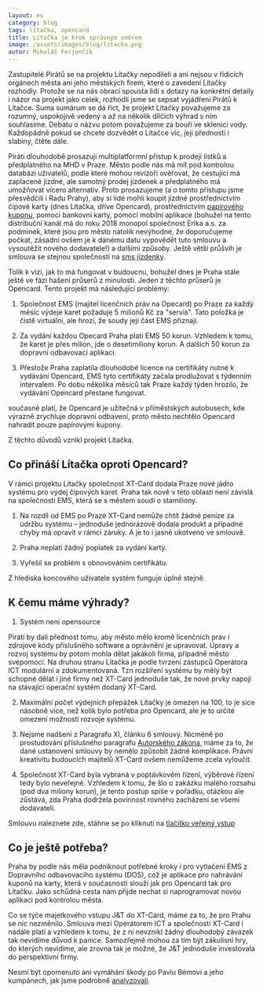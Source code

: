 ```yaml
---
layout: eu
category: blog
tags: lítačka, opencard
title: Lítačka je krok správným směrem
image: /assets/images/blog/litacka.png
autor: Mikuláš Ferjenčík
---
```


Zastupitelé Pirátů se na projektu Lítačky nepodíleli a ani nejsou v řídících orgánech města ani jeho městských firem, které o zavedení Lítačky rozhodly. Protože se na nás obrací spousta lidí s dotazy na konkrétní detaily i názor na projekt jako celek, rozhodli jsme se sepsat vyjádření Pirátů k Lítačce. Suma sumárum se dá říct, že projekt Lítačky považujeme za rozumný, uspokojivě vedený a až na několik dílčích výhrad s ním souhlasíme. Debatu o názvu potom považujeme za bouři ve sklenici vody. Každopádně pokud se chcete dozvědět o Lítačce víc, její přednosti i slabiny, čtěte dále. 

Piráti dlouhodobě prosazují multiplatformní přístup k prodejí lístků a předplatného na MHD v Praze. Město podle nás má mít pod kontrolou databázi uživatelů, podle které mohou revizoři ověřovat, že cestující má zaplacené jízdné, ale samotný prodej jízdenek a předplatného má umožňovat vícero alternativ. Proto prosazujeme (a o tomto přístupu jsme přesvědčili i Radu Prahy), aby si lidé mohli koupit jízdné prostřednictvím čipové karty (dnes Lítačka, dříve Opencard), prostřednictvím [papírového kuponu](https://praha.pirati.cz/papirove-kupony.html), pomocí bankovní karty, pomocí mobilní aplikace (bohužel na tento distribuční kanál má do roku 2018 monopol společnost Erika a.s. za podmínek, které jsou pro město natolik nevýhodné, že doporučujeme počkat, zásadní ovšem je k danému datu vypovědět tuto smlouvu a vysoutěžit nového dodavatele!) a dalšími způsoby. Ještě větší průšvih je smlouva se stejnou společností na [sms jízdenky](https://praha.pirati.cz/smlouva-na-sms-jizdenky.html).

Tolik k vizi, jak to má fungovat v budoucnu, bohužel dnes je Praha stále ještě ve fázi hašení průserů z minulosti. Jeden z těchto průserů je Opencard. Tento projekt má následující problémy: 

1. Společnost EMS (majitel licenčních práv na Opecard) po Praze za každý měsíc výdeje karet požaduje 5 milionů Kč za "servis". Tato položka je čistě virtuální, ale hrozí, že soudy její část EMS přiznají. 

2. Za vydání každou Opecard Praha platí EMS 50 korun. Vzhledem k tomu, že karet je přes milion, jde o desetimiliony korun. A dalších 50 korun za dopravní odbavovací aplikaci.

3. Přestože Praha zaplatila dlouhodobé licence na certifikáty nutné k vydávání Opencard, EMS tyto certifikáty začala prodlužovat s týdenním intervalem. Po dobu několika měsíců tak Praze každý týden hrozilo, že vydávání Opencard přestane fungovat. 

současně platí, že Opencard je užitečná v příměstských autobusech, kde výrazně zrychluje dopravní odbavení, proto město nechtělo Opencard nahradit pouze papírovými kupony. 

Z těchto důvodů vznikl projekt Lítačka. 

## Co přináší Lítačka oproti Opencard? 

V rámci projektu Lítačky společnost XT-Card dodala Praze nové jádro systému pro výdej čipových karet. Praha tak nově v této oblasti není závislá na společnosti EMS, která se s městem soudí o stamiliony. 

1. Na rozdíl od EMS po Praze XT-Card nemůže chtít žádné peníze za údržbu systému – jednoduše jednorázově dodala produkt a případné chyby má opravit v rámci záruky. A je to i jasně ukotveno ve smlouvě.

2. Praha neplatí žádný poplatek za vydání karty. 

3. Vyřešil se problém s obnovováním certifikátu. 

Z hlediska koncového uživatele systém funguje úplně stejně. 

## K čemu máme výhrady?

1. Systém není opensource

Piráti by dali přednost tomu, aby město mělo kromě licenčních práv i zdrojové kódy příslušného software a oprávnění je upravovat. Úpravy a rozvoj systému by potom mohla dělat jakákoli firma, případně město svépomocí. Na druhou stranu Lítačka je podle tvrzení zástupců Operátora ICT modulární a zdokumentovaná. Tzn rozšíření systému by měly být schopné dělat i jiné firmy než XT-Card jednoduše tak, že nové prvky napojí na stávající operační systém dodaný XT-Card. 

2. Maximální počet výdejních přepážek Lítačky je omezen na 100, to je sice násobně více, než kolik bylo potřeba pro Opencard, ale je to určité omezení možností rozvoje systému. 

3. Nejsme nadšeni z Paragrafu XI, článku 6 smlouvy. Nicméně po prostudování příslušného paragrafu [Autorského zákona](http://www.zakonyprolidi.cz/cs/2000-121#f2021799), máme za to, že dané ustanovení smlouvy by nemělo způsobit žádné komplikace. Právní kreativitu budoucích majitelů XT-Card ovšem nemůžeme zcela vyloučit. 

4. Společnost XT-Card byla vybraná v poptávkovém řízení, výběrové řízení tedy bylo neveřejné. Vzhledem k tomu, že šlo o zakázku malého rozsahu (pod dva miliony korun), je tento postup spíše v pořádku, otázkou ale zůstává, zda Praha dodržela povinnost rovného zacházení se všemi dodavateli. 

Smlouvu naleznete zde, stáhne se po kliknutí na [tlačítko veřejný vstup](http://zastupitelstvo.praha.eu/ina2014/inagetdocument.aspx?par=065128162170165126149134133103177170165126114114117115115116122103170165126114113116122113113118)

## Co je ještě potřeba?

Praha by podle nás měla podniknout potřebné kroky i pro vytlačení EMS z Dopravního odbavovacího systému (DOS), což je aplikace pro nahrávání kuponů na karty, která v současnosti slouží jak pro Opencard tak pro Lítačku. Jako schůdná cesta nám přijde nechat si naprogramovat novou aplikaci pod kontrolou města. 

Co se týče majetkového vstupu J&T do XT-Card, máme za to, že pro Prahu se nic nezměnilo. Smlouva mezi Operátorem ICT a společností XT-Card i nadále platí a vzhledem k tomu, že z ní nevznikl žádný dlouhodobý závazek tak nevidíme důvod k panice. Samozřejmě mohou za tím být zákulisní hry, do kterých nevidíme, ale zrovna tak je možné, že J&T jednoduše investovala do perspektivní firmy. 

Nesmí být opomenuto ani vymáhání škody po Pavlu Bémovi a jeho kumpánech, jak jsme podrobně [analyzovali](https://praha.pirati.cz/opencard.html).
